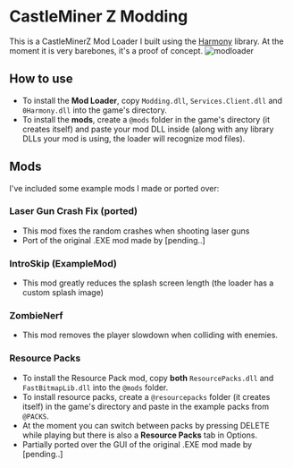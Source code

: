 # CastleMiner Z Modding
This is a CastleMinerZ Mod Loader I built using the [Harmony](https://github.com/pardeike/Harmony) library. At the moment it is very barebones, it's a proof of concept.
![modloader](https://github.com/TominoCZ/CMZMods/assets/24359011/00f0e890-1552-47b4-af55-133166741912)

## How to use
- To install the **Mod Loader**, copy ``Modding.dll``, ``Services.Client.dll`` and ``0Harmony.dll`` into the game's directory.
- To install the **mods**, create a ``@mods`` folder in the game's directory (it creates itself) and paste your mod DLL inside (along with any library DLLs your mod is using, the loader will recognize mod files).

## Mods
I've included some example mods I made or ported over:

### Laser Gun Crash Fix (ported)
- This mod fixes the random crashes when shooting laser guns
- Port of the original .EXE mod made by [pending..]

### IntroSkip (ExampleMod)
- This mod greatly reduces the splash screen length (the loader has a custom splash image)

### ZombieNerf
- This mod removes the player slowdown when colliding with enemies.

### Resource Packs
- To install the Resource Pack mod, copy __both__ ``ResourcePacks.dll`` and ``FastBitmapLib.dll`` into the ``@mods`` folder.
- To install resource packs, create a ``@resourcepacks`` folder (it creates itself) in the game's directory and paste in the example packs from ``@PACKS``.
- At the moment you can switch between packs by pressing DELETE while playing but there is also a **Resource Packs** tab in Options.
- Partially ported over the GUI of the original .EXE mod made by [pending..]